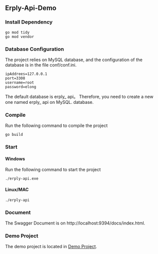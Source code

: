 ## Erply-Api-Demo
### Install Dependency
```
go mod tidy
go mod vendor
```
### Database Configuration
The project relies on MySQL database, and the configuration of the database is in the file conf/conf.ini.
```
ipAddrees=127.0.0.1
port=3308
username=root
password=elong
```
The default database is erply_ api。 Therefore, you need to create a new one named erply_ api on MySQL. database.

### Compile
Run the following command to compile the project

```
go build
```

### Start

#### Windows
Run the following command to start the project
```
./erply-api.exe

```
#### Linux/MAC
```
./erply-api

```

### Document

The Swagger Document is on http://localhost:9394/docs/index.html.

### Demo Project
The demo project is located in [Demo Project](http://localhost:9394/docs/index.html).


